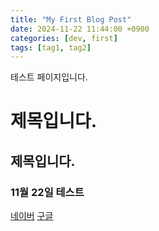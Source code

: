 ```yaml
---
title: "My First Blog Post"
date: 2024-11-22 11:44:00 +0900
categories: [dev, first]
tags: [tag1, tag2]
---
```



테스트 페이지입니다.
# 제목입니다.
## 제목입니다.
### 11월 22일 테스트

[네이버](https://www.naver.com)
[구글](https://www.google.com)